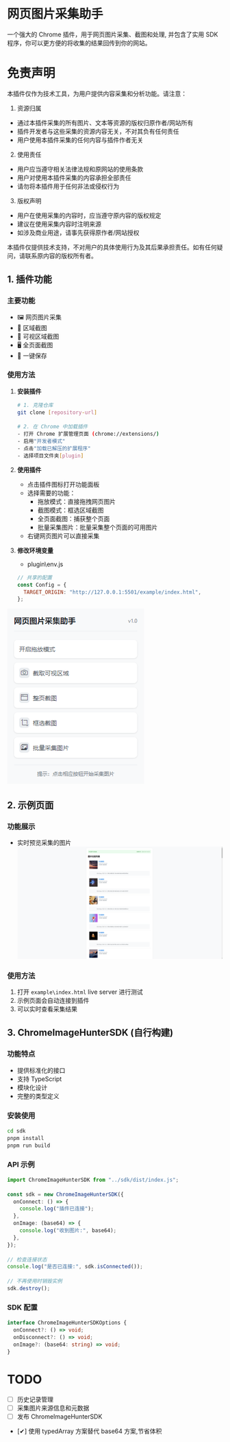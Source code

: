 # 网页图片采集助手

一个强大的 Chrome 插件，用于网页图片采集、截图和处理, 并包含了实用 SDK 程序，你可以更方便的将收集的结果回传到你的网站。

# 免责声明

本插件仅作为技术工具，为用户提供内容采集和分析功能。请注意：

1. 资源归属

- 通过本插件采集的所有图片、文本等资源的版权归原作者/网站所有
- 插件开发者与这些采集的资源内容无关，不对其负有任何责任
- 用户使用本插件采集的任何内容与插件作者无关

2. 使用责任

- 用户应当遵守相关法律法规和原网站的使用条款
- 用户对使用本插件采集的内容承担全部责任
- 请勿将本插件用于任何非法或侵权行为

3. 版权声明

- 用户在使用采集的内容时，应当遵守原内容的版权规定
- 建议在使用采集内容时注明来源
- 如涉及商业用途，请事先获得原作者/网站授权

本插件仅提供技术支持，不对用户的具体使用行为及其后果承担责任。如有任何疑问，请联系原内容的版权所有者。

## 1. 插件功能

### 主要功能

- 🖼️ 网页图片采集
- 📸 区域截图
- 📱 可视区域截图
- 🖥️ 全页面截图
- 💾 一键保存

### 使用方法

1. **安装插件**

   ```bash
   # 1. 克隆仓库
   git clone [repository-url]

   # 2. 在 Chrome 中加载插件
   - 打开 Chrome 扩展管理页面 (chrome://extensions/)
   - 启用"开发者模式"
   - 点击"加载已解压的扩展程序"
   - 选择项目文件夹[plugin]
   ```

2. **使用插件**

   - 点击插件图标打开功能面板
   - 选择需要的功能：
     - 拖放模式：直接拖拽网页图片
     - 截图模式：框选区域截图
     - 全页面截图：捕获整个页面
     - 批量采集图片：批量采集整个页面的可用图片
   - 右键网页图片可以直接采集

3. **修改环境变量**

   - plugin\env.js

   ```javascript
   // 共享的配置
   const Config = {
     TARGET_ORIGIN: "http://127.0.0.1:5501/example/index.html",
   };
   ```

![](./docs/static/Snipaste_2024-12-06_14-04-24.png)

## 2. 示例页面

### 功能展示

- 实时预览采集的图片
  ![](./docs/static/Snipaste_2024-12-06_14-13-55.png)

### 使用方法

1. 打开 `example\index.html` live server 进行测试
2. 示例页面会自动连接到插件
3. 可以实时查看采集结果

## 3. ChromeImageHunterSDK (自行构建)

### 功能特点

- 提供标准化的接口
- 支持 TypeScript
- 模块化设计
- 完整的类型定义

### 安装使用

```bash
cd sdk
pnpm install
pnpm run build
```

### API 示例

```typescript
import ChromeImageHunterSDK from "../sdk/dist/index.js";

const sdk = new ChromeImageHunterSDK({
  onConnect: () => {
    console.log("插件已连接");
  },
  onImage: (base64) => {
    console.log("收到图片:", base64);
  },
});

// 检查连接状态
console.log("是否已连接:", sdk.isConnected());

// 不再使用时销毁实例
sdk.destroy();
```

### SDK 配置

```typescript
interface ChromeImageHunterSDKOptions {
  onConnect?: () => void;
  onDisconnect?: () => void;
  onImage?: (base64: string) => void;
}
```

# TODO

- [ ] 历史记录管理
- [ ] 采集图片来源信息和元数据
- [ ] 发布 ChromeImageHunterSDK
- [✔] 使用 typedArray 方案替代 base64 方案,节省体积
